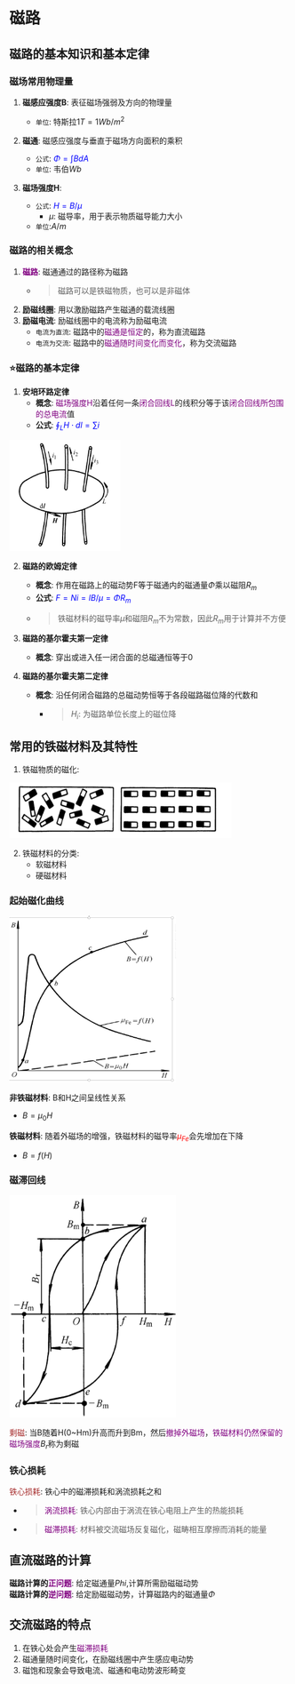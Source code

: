 # 磁路 
## 磁路的基本知识和基本定律
### 磁场常用物理量
1. **磁感应强度B**: 表征磁场强弱及方向的物理量  
   - `单位`: 特斯拉$1T = 1Wb/m^2$  

2. **磁通**: 磁感应强度与垂直于磁场方向面积的乘积  
   - `公式`: <font color=blue>$\Phi = \int B dA$</font>  
   - `单位`: 韦伯$Wb$

3. **磁场强度H**:
   - `公式`: <font color=blue>$H = B/\mu$</font>  
      - $\mu$: 磁导率，用于表示物质磁导能力大小  
   - `单位`:$A/m$

### 磁路的相关概念
1. **<font color=purple>磁路</font>**: 磁通通过的路径称为磁路  
   - >磁路可以是铁磁物质，也可以是非磁体  
2. **励磁线圈**: 用以激励磁路产生磁通的载流线圈  
3. **励磁电流**: 励磁线圈中的电流称为励磁电流  
   - `电流为直流`: 磁路中的<font color=purple>磁通是恒定</font>的，称为直流磁路  
   - `电流为交流`: 磁路中的<font color=purple>磁通随时间变化而变化</font>，称为交流磁路  

### :star:磁路的基本定律
1. **安培环路定律**  
   - **概念**: <font color=purple>磁场强度H</font>沿着任何一条<font color=purple>闭合回线L</font>的线积分等于该<font color=purple>闭合回线所包围的总电流</font>值  
   - **公式**: <font color=blue>$\oint_{L} H\cdot dl = \sum i$</font>  
<img src="img/安培环路定律.png" height="200" width="200" >

2. **磁路的欧姆定律**  
   - **概念**: 作用在磁路上的磁动势F等于磁通内的磁通量$\Phi$乘以磁阻$R_m$
   - **公式**: <font color=blue>$F = Ni = lB/\mu = \Phi R_m$</font>  
   - > 铁磁材料的磁导率$\mu$和磁阻$R_m$不为常数，因此$R_m$用于计算并不方便  

3. **磁路的基尔霍夫第一定律**  
   - **概念**: 穿出或进入任一闭合面的总磁通恒等于0  
4. **磁路的基尔霍夫第二定律**  
   - **概念**: 沿任何闭合磁路的总磁动势恒等于各段磁路磁位降的代数和  
      - >$H_i$: 为磁路单位长度上的磁位降  

## 常用的铁磁材料及其特性
1. 铁磁物质的磁化:  
<img src="img/铁磁物质的磁化.png" height="100" width="400" >  

2. 铁磁材料的分类:  
   - 软磁材料  
   - 硬磁材料  

### 起始磁化曲线
<img src="img/起始磁化曲线.png" height="300" width="300" >

**非铁磁材料**: B和H之间呈线性关系  
   - $B = \mu _0 H$  

**铁磁材料**: 随着外磁场的增强，铁磁材料的磁导率<font color=red>$\mu _{Fe}$</font>会先增加在下降  
   - $B = f(H)$   

### 磁滞回线
<img src="img/磁滞回线.png" height="400" width="300" >

<font color=brown>剩磁</font>: 当B随着H(0~Hm)升高而升到Bm，然后<font color=purple>撤掉外磁场</font>，<font color=purple>铁磁材料仍然保留的磁场强度</font>$B_r$称为剩磁  

### 铁心损耗  
<font color=brown>铁心损耗</font>: 铁心中的磁滞损耗和涡流损耗之和  
   - > <font color=purple>涡流损耗</font>: 铁心内部由于涡流在铁心电阻上产生的热能损耗  
   - > <font color=purple>磁滞损耗</font>: 材料被交流磁场反复磁化，磁畴相互摩擦而消耗的能量  


## 直流磁路的计算
**磁路计算的<font color=purple>正问题</font>**: 给定磁通量$Phi$,计算所需励磁磁动势   
**磁路计算的<font color=purple>逆问题</font>**: 给定励磁磁动势，计算磁路内的磁通量$\Phi$  


## 交流磁路的特点  
1. 在铁心处会产生<font color=purple>磁滞损耗</font>  
2. 磁通量随时间变化，在励磁线圈中产生感应电动势  
3. 磁饱和现象会导致电流、磁通和电动势波形畸变  




